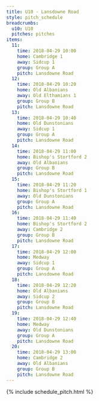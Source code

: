 ```yaml
---
title: U10 - Lansdowne Road
style: pitch_schedule
breadcrumbs:
  u10: U10
  pitches: pitches
items:
  11:
    time: 2018-04-29 10:00
    home: Cambridge 1
    away: Sidcup 1
    group: Group A
    pitch: Lansdowne Road
  12:
    time: 2018-04-29 10:20
    home: Old Albanians
    away: Old Elthamians 1
    group: Group B
    pitch: Lansdowne Road
  13:
    time: 2018-04-29 10:40
    home: Old Dunstonians
    away: Sidcup 1
    group: Group A
    pitch: Lansdowne Road
  14:
    time: 2018-04-29 11:00
    home: Bishop's Stortford 2
    away: Old Albanians
    group: Group B
    pitch: Lansdowne Road
  15:
    time: 2018-04-29 11:20
    home: Bishop's Stortford 1
    away: Old Dunstonians
    group: Group A
    pitch: Lansdowne Road
  16:
    time: 2018-04-29 11:40
    home: Bishop's Stortford 2
    away: Cambridge 2
    group: Group B
    pitch: Lansdowne Road
  17:
    time: 2018-04-29 12:00
    home: Medway
    away: Sidcup 1
    group: Group A
    pitch: Lansdowne Road
  18:
    time: 2018-04-29 12:20
    home: Old Albanians
    away: Sidcup 2
    group: Group B
    pitch: Lansdowne Road
  19:
    time: 2018-04-29 12:40
    home: Medway
    away: Old Dunstonians
    group: Group A
    pitch: Lansdowne Road
  20:
    time: 2018-04-29 13:00
    home: Cambridge 2
    away: Old Albanians
    group: Group B
    pitch: Lansdowne Road
---
```


{% include schedule_pitch.html %}
